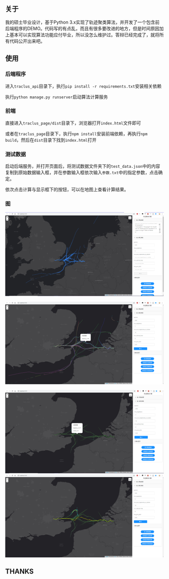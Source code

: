 ## 关于

我的硕士毕业设计，基于Python 3.x实现了轨迹聚类算法，并开发了一个包含前后端程序的DEMO。代码写的有点乱，而且有很多要改进的地方，但是时间原因加上基本可以实现算法功能应付毕业，所以没怎么维护过。答辩已经完成了，就将所有代码公开出来吧。

## 使用

### 后端程序

进入`traclus_api`目录下，执行`pip install -r requirements.txt`安装相关依赖

执行`python manage.py runserver`启动算法计算服务

### 前端

直接进入`traclus_page/dist`目录下，浏览器打开`index.html`文件即可

或者在`traclus_page`目录下，执行`npm install`安装前端依赖，再执行`npm build`，然后在`dist`目录下找到`index.html`打开

### 测试数据

启动后端服务，并打开页面后，将测试数据文件夹下的`test_data.json`中的内容复制到原始数据输入框，并在参数输入框依次输入`参数.txt`中的指定参数，点击确定。

依次点击计算与显示框下的按钮，可以在地图上查看计算结果。

### 图

![原始数据](.\picture\1.png)

![轨迹分段](.\picture\2.PNG)

![轨迹聚类](.\picture\3.PNG)![代表性轨迹](.\picture\4.PNG)

## THANKS

